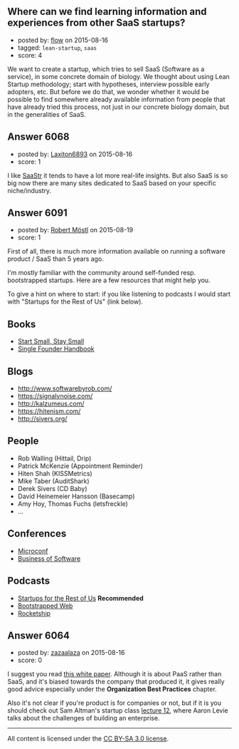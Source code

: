 ## Where can we find learning information and experiences from other SaaS startups?

- posted by: [flow](https://stackexchange.com/users/57288/flow) on 2015-08-16
- tagged: `lean-startup`, `saas`
- score: 4

We want to create a startup, which tries to sell SaaS (Software as a service), in some concrete domain of biology. We thought about using Lean Startup methodology; start with hypotheses, interview possible early adopters, etc. But before we do that, we wonder whether it would be possible to find somewhere already available information from people that have already tried this process, not just in our concrete biology domain, but in the generalities of SaaS. 


## Answer 6068

- posted by: [Laxiton6893](https://stackexchange.com/users/2181902/laxiton6893) on 2015-08-16
- score: 1

<p>I like <a href="http://www.saastr.com" rel="nofollow">SaaStr</a> it tends to have a lot more real-life insights. But also SaaS is so big now there are many sites dedicated to SaaS based on your specific niche/industry. </p>



## Answer 6091

- posted by: [Robert Möstl](https://stackexchange.com/users/1018191/robert-m-stl) on 2015-08-19
- score: 1

First of all, there is much more information available on running a software product / SaaS than 5 years ago.

I'm mostly familiar with the community around self-funded resp. bootstrapped startups. Here are a few resources that might help you.

To give a hint on where to start: if you like listening to podcasts I would start with "Startups for the Rest of Us" (link below).

## Books ##

  - [Start Small, Stay Small](http://www.startupbook.net/)
  - [Single Founder Handbook](http://www.singlefounderhandbook.com/)

## Blogs ##

  - http://www.softwarebyrob.com/
  - https://signalvnoise.com/
  - http://kalzumeus.com/
  - https://hitenism.com/
  - http://sivers.org/

## People ##

 - Rob Walling (Hittail, Drip)
 - Patrick McKenzie (Appointment Reminder)
 - Hiten Shah (KISSMetrics)
 - Mike Taber (AuditShark)
 - Derek Sivers (CD Baby)
 - David Heinemeier Hansson (Basecamp)
 - Amy Hoy, Thomas Fuchs (letsfreckle)
 - ...

## Conferences ##

 - [Microconf](http://www.microconf.com/)
 - [Business of Software](http://businessofsoftware.org/)

## Podcasts ##

 - [Startups for the Rest of Us](http://startupsfortherestofus.com/) **Recommended**
 - [Bootstrapped Web](http://bootstrappedweb.com/)
 - [Rocketship](http://rocketship.fm/)


## Answer 6064

- posted by: [zazaalaza](https://stackexchange.com/users/4672194/zazaalaza) on 2015-08-16
- score: 0

<p>I suggest you read <a href="http://apprenda.com/lp/buyers-guide-enterprise-platform-as-a-service-paas/" rel="nofollow">this white paper</a>. Although it is about PaaS rather than SaaS, and it's biased towards the company that produced it, it gives really good advice especially under the <strong>Organization Best Practices</strong> chapter.</p>

<p>Also it's not clear if you're product is for companies or not, but if it is you should check out Sam Altman's startup class <a href="http://apprenda.com/lp/buyers-guide-enterprise-platform-as-a-service-paas/" rel="nofollow">lecture 12</a>, where Aaron Levie talks about the challenges of building an enterprise.</p>




---

All content is licensed under the [CC BY-SA 3.0 license](https://creativecommons.org/licenses/by-sa/3.0/).
